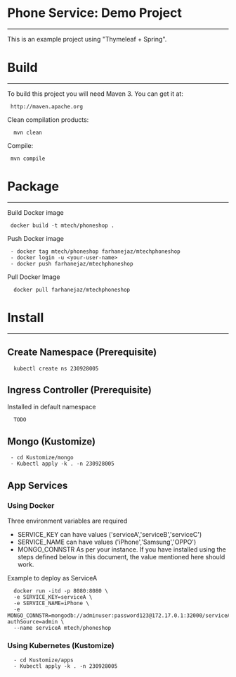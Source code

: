 
# Phone Service: Demo Project
----------------------------------------------------
 
 This is an example project using "Thymeleaf + Spring".
 
     
# Build
--------
 
 To build this project you will need Maven 3. You can get it at:
 
     http://maven.apache.org

 Clean compilation products:
 
      mvn clean
     
 Compile:
 
     mvn compile

# Package
---------

Build Docker image

     docker build -t mtech/phoneshop .

Push Docker image

     - docker tag mtech/phoneshop farhanejaz/mtechphoneshop
     - docker login -u <your-user-name>
     - docker push farhanejaz/mtechphoneshop

Pull Docker Image

      docker pull farhanejaz/mtechphoneshop


# Install
---------

## Create Namespace (Prerequisite)
      kubectl create ns 230928005

## Ingress Controller (Prerequisite)
Installed in default namespace

      TODO

## Mongo (Kustomize)
     - cd Kustomize/mongo
     - Kubectl apply -k . -n 230928005

## App Services

### Using Docker

Three environment variables are required
- SERVICE_KEY can have values ('serviceA','serviceB','serviceC')
- SERVICE_NAME can have values ('iPhone','Samsung','OPPO')
- MONGO_CONNSTR As per your instance. If you have installed using the steps defined below in this document, the value mentioned here should work.

Example to deploy as ServiceA

      docker run -itd -p 8080:8080 \
      -e SERVICE_KEY=serviceA \
      -e SERVICE_NAME=iPhone \
      -e MONGO_CONNSTR=mongodb://adminuser:password123@172.17.0.1:32000/serviceA?authSource=admin \
      --name serviceA mtech/phoneshop

### Using Kubernetes (Kustomize)

      - cd Kustomize/apps
      - Kubectl apply -k . -n 230928005
